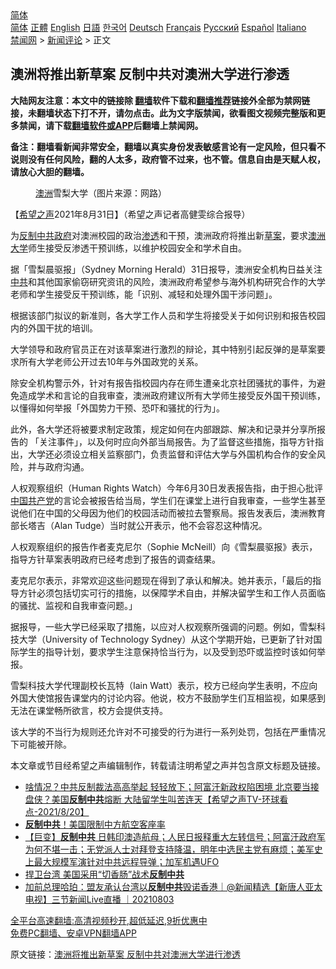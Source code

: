  <!-- 面包屑导航 --> <div class="breadcrumb"><!-- GTranslate: https://gtranslate.io/ -->  <div class="switcher notranslate">  <div class="selected">  <a href="#" onclick="return false;"> 简体</a>  </div>  <div class="option">  <a href="https://www.bannedbook.org" onclick="doGTranslate('zh-CN|zh-CN');jQuery('div.switcher div.selected a').html(jQuery(this).html());return false;" title="简体中文" class="nturl selected"> 简体</a>  <a href="https://www.bannedbook.org/zh-tw/" onclick="doGTranslate('zh-CN|zh-TW');jQuery('div.switcher div.selected a').html(jQuery(this).html());return false;" title="繁體中文" class="nturl"> 正體</a>  <a href="https://www.bannedbook.org/en/" onclick="doGTranslate('zh-CN|en');jQuery('div.switcher div.selected a').html(jQuery(this).html());return false;" title="English" class="nturl"> English</a>  <a href="https://www.bannedbook.org/ja/" onclick="doGTranslate('zh-CN|ja');jQuery('div.switcher div.selected a').html(jQuery(this).html());return false;" title="日本語" class="nturl"> 日語</a>  <a href="https://www.bannedbook.org/ko/" onclick="doGTranslate('zh-CN|ko');jQuery('div.switcher div.selected a').html(jQuery(this).html());return false;" title="한국어" class="nturl"> 한국어</a>  <a href="https://www.bannedbook.org/de/" onclick="doGTranslate('zh-CN|de');jQuery('div.switcher div.selected a').html(jQuery(this).html());return false;" title="Deutsch" class="nturl"> Deutsch</a>  <a href="https://www.bannedbook.org/fr/" onclick="doGTranslate('zh-CN|fr');jQuery('div.switcher div.selected a').html(jQuery(this).html());return false;" title="Français" class="nturl"> Français</a>  <a href="https://www.bannedbook.org/ru/" onclick="doGTranslate('zh-CN|ru');jQuery('div.switcher div.selected a').html(jQuery(this).html());return false;" title="Русский" class="nturl"> Русский</a>  <a href="https://www.bannedbook.org/es/" onclick="doGTranslate('zh-CN|es');jQuery('div.switcher div.selected a').html(jQuery(this).html());return false;" title="Español" class="nturl"> Español</a>  <a href="https://www.bannedbook.org/it/" onclick="doGTranslate('zh-CN|it');jQuery('div.switcher div.selected a').html(jQuery(this).html());return false;" title="Italiano" class="nturl"> Italiano</a>  </div>  </div>      <div class='breadcrumb-sub'><!-- Breadcrumb NavXT 6.3.0 --> <a href="https://www.bannedbook.org/" class="home">禁闻网</a> &gt; <a href="https://www.bannedbook.org/bnews/comments/" class="category">新闻评论</a> &gt; 正文</div></div><h2>澳洲将推出新草案 反制中共对澳洲大学进行渗透</h2> <p class="notice"><b>大陆网友注意：本文中的链接除 <a href="https://github.com/bannedbook/fanqiang" >翻墙</a>软件下载和<a href="https://github.com/killgcd/justmysocks/blob/master/README.md">翻墙推荐</a>链接外全部为禁网链接，未翻墙状态下打不开，请勿点击。此为文字版禁闻，欲看图文视频完整版和更多禁闻，请下载<a href="https://github.com/bannedbook/fanqiang">翻墙软件或APP</a>后翻墙上禁闻网。</p><p>备注：翻墙看新闻非常安全，翻墙以真实身份发表敏感言论有一定风险，但只看不说则没有任何风险，翻的人太多，政府管不过来，也不管。信息自由是天赋人权，请放心大胆的翻墙。</b></p>  <div class="entry"> <figure> <p><figcaption><a href="https://www.bannedbook.org/bnews/tag/%e6%be%b3%e6%b4%b2/" class="st_tag internal_tag" rel="tag" title="标签 澳洲 下的日志">澳洲</a>雪梨大学（图片来源：网路）</figcaption></figure> <p>【<span class='wp_keywordlink_affiliate'><a href="https://www.soundofhope.org" title="希望之声" target="_blank">希望之声</a></span>2021年8月31日】（希望之声记者高健雯综合报导）</p> <p>为<a href="https://www.bannedbook.org/bnews/tag/%E5%8F%8D%E5%88%B6%E4%B8%AD%E5%85%B1/" class="st_tag internal_tag" rel="tag" title="标签 反制中共 下的日志">反制中共</a><a href="https://www.bannedbook.org/bnews/tag/%e6%94%bf%e5%ba%9c/" class="st_tag internal_tag" rel="tag" title="标签 政府 下的日志">政府</a>对澳洲校园的政治<a href="https://www.bannedbook.org/bnews/tag/%E6%B8%97%E9%80%8F/" class="st_tag internal_tag" rel="tag" title="标签 渗透 下的日志">渗透</a>和干预，澳洲政府将推出新<a href="https://www.bannedbook.org/bnews/tag/%E8%8D%89%E6%A1%88/" class="st_tag internal_tag" rel="tag" title="标签 草案 下的日志">草案</a>，要求<a href="https://www.bannedbook.org/bnews/tag/%E6%BE%B3%E6%B4%B2%E5%A4%A7%E5%AD%A6/" class="st_tag internal_tag" rel="tag" title="标签 澳洲大学 下的日志">澳洲大学</a>师生接受反渗透干预训练，以维护校园安全和学术自由。</p> <p>据「雪梨晨驱报」（Sydney Morning Herald）31日报导，澳洲安全机构日益关注<a href="https://www.bannedbook.org/bnews/tag/%e4%b8%ad%e5%85%b1/" class="st_tag internal_tag" rel="tag" title="标签 中共 下的日志">中共</a>和其他国家偷窃研究资讯的风险，澳洲政府希望参与海外机构研究合作的大学老师和学生接受反干预训练，能「识别、减轻和处理外国干涉问题」。</p> <p>根据该部门拟议的新准则，各大学工作人员和学生将接受关于如何识别和报告校园内的外国干扰的培训。</p>  <p>大学领导和政府官员正在对该草案进行激烈的辩论，其中特别引起反弹的是草案要求所有大学老师公开过去10年与外国政党的关系。</p> <p>除安全机构警示外，针对有报告指校园内存在师生遭亲北京社团骚扰的事件，为避免造成学术和言论的自我审查，澳洲政府建议所有大学师生接受反外国干预训练，以懂得如何举报「外国势力干预、恐吓和骚扰的行为」。</p> <p>此外，各大学还将被要求制定政策，规定如何在内部跟踪、解决和记录并分享所报告的 「关注事件」，以及何时应向外部当局报告。为了监督这些措施，指导方针指出，大学还必须设立相关监察部门，负责监督和评估大学与外国机构合作的安全风险，并与政府沟通。</p> <p>人权观察组织（Human Rights Watch）今年6月30日发表报告指，由于担心批评<span class='wp_keywordlink_affiliate'><a href="https://www.bannedbook.org/" title="中国" target="_blank">中国</a></span><a href="https://www.bannedbook.org/bnews/tag/%e5%85%b1%e4%ba%a7%e5%85%9a/" class="st_tag internal_tag" rel="tag" title="标签 共产党 下的日志">共产党</a>的言论会被报告给当局，学生们在课堂上进行自我审查，一些学生甚至说他们在中国的父母因为他们的校园活动而被拉去警察局。报告发表后，澳洲教育部长塔吉（Alan Tudge）当时就公开表示，他不会容忍这种情况。</p>  <p>人权观察组织的报告作者麦克尼尔（Sophie McNeill）向《雪梨晨驱报》表示，指导方针草案表明政府已经考虑到了报告的调查结果。</p> <p>麦克尼尔表示，非常欢迎这些问题现在得到了承认和解决。她并表示，「最后的指导方针必须包括切实可行的措施，以保障学术自由，并解决留学生和工作人员面临的骚扰、监视和自我审查问题。」</p> <p>据报导，一些大学已经采取了措施，以应对人权观察所强调的问题。例如，雪梨科技大学（University of Technology Sydney）从这个学期开始，已更新了针对国际学生的指导计划，要求学生注意保持恰当行为，以及受到恐吓或监控时该如何举报。</p> <p>雪梨科技大学代理副校长瓦特（Iain Watt）表示，校方已经向学生表明，不应向外国大使馆报告课堂内的讨论内容。他说，校方不鼓励学生们互相监视，如果感到无法在课堂畅所欲言，校方会提供支持。</p>  <p>该大学的不当行为规则还允许对不可接受的行为进行一系列处罚，包括在严重情况下可能被开除。</p> <p>本文章或节目经希望之声编辑制作，转载请注明希望之声并包含原文标题及链接。 </p> <ul class='op-related-articles' title='相关阅读'> <li><a href='https://www.bannedbook.org/bnews/comments/20210821/1610053.html' target='_blank'>啥情况？中共反制裁法高高举起 轻轻放下；阿富汗新政权陷困境 北京要当接盘侠？美国<b>反制中共</b>熔断 大陆留学生叫苦连天【希望之声TV-环球看点-2021/8/20】</a></li> <li><a href='https://www.bannedbook.org/bnews/taiwannews/20210820/1609726.html' target='_blank'><b>反制中共</b>！美国限制中方航空客座率</a></li> <li><a href='https://www.bannedbook.org/bnews/bannedvideo/20210815/1606818.html' target='_blank'>【巨变】<b>反制中共</b> 日韩印澳造航母；人民日报释重大左转信号；阿富汗政府军为何不堪一击；无党派人士对拜登支持降温，明年中选民主党有麻烦；美军史上最大规模军演针对中共远程导弹；加军机遇UFO</a></li> <li><a href='https://www.bannedbook.org/bnews/comments/20210815/1606567.html' target='_blank'>捍卫台湾 美国采用“切香肠”战术<b>反制中共</b></a></li> <li><a href='https://www.bannedbook.org/bnews/bannedvideo/20210803/1599569.html' target='_blank'>加前总理哈珀：盟友承认台湾以<b>反制中共</b>毁诺香港｜@新闻精选【新唐人亚太电视】三节新闻Live直播 ｜20210803</a></li> </ul> <p class="texttj"> <a href="https://github.com/bannedbook/fanqiang/wiki/V2ray%E6%9C%BA%E5%9C%BA" target="_blank">全平台高速翻墙:高清视频秒开,超低延迟,9折优惠中</a><br/> <a href="https://github.com/bannedbook/fanqiang/wiki/%E7%A6%81%E9%97%BB%E7%BD%91%E5%AE%89%E5%8D%93%E7%BF%BB%E5%A2%99%E6%96%B0%E9%97%BBAPP" target="_blank">免费PC翻墙、安卓VPN翻墙APP</a></p><p>原文链接：<a class="src_link"  href="https://www.soundofhope.org/post/540449" target="_blank">澳洲将推出新草案 反制中共对澳洲大学进行渗透</a></p> <a name='sharetosocial'></a>  <div style="margin-bottom:5px;padding-bottom:5px;clear:both"> <div id="archive-pix-1" class="banner-ads"> <!-- AuctionX Display platform tag START --> <div id="26318x728x90x621x_ADSLOT2" clicktrack="%%CLICK_URL_ESC%%"></div> <!-- AuctionX Display platform tag END --> </div> <div id="archive-pix-2" class="banner-ads"> <!-- AuctionX Display platform tag START --> <div id="26315x300x250x621x_ADSLOT2" clicktrack="%%CLICK_URL_ESC%%"></div> <!-- AuctionX Display platform tag END --> </div> </div>  <div id="archive-pix-1" class="banner-ads"> <!-- AuctionX Display platform tag START --> <div id="26318x728x90x621x_ADSLOT3" clicktrack="%%CLICK_URL_ESC%%"></div> <!-- AuctionX Display platform tag END --> </div> </div><!--END ENTRY--> 